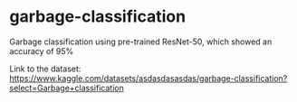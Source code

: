 # garbage-classification

Garbage classification using pre-trained ResNet-50, which showed an accuracy of 95%

Link to the dataset: https://www.kaggle.com/datasets/asdasdasasdas/garbage-classification?select=Garbage+classification
